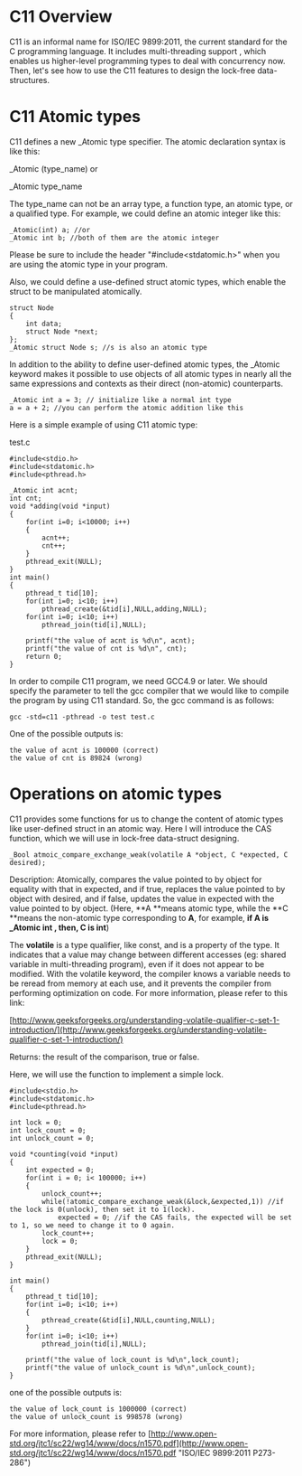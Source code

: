 # C11 Overview

C11 is an informal name for ISO/IEC 9899:2011, the current standard for the C programming language. It includes multi-threading support , which enables us higher-level programming types to deal with concurrency now. Then, let's see how to use the C11 features to design the lock-free data-structures.

# C11 Atomic types

C11 defines a new \_Atomic type specifier. The atomic declaration syntax is like this:

\_Atomic \(type\_name\) or

\_Atomic type\_name

The type\_name can not be an array type, a function type, an atomic type, or a qualified type. For example, we could define an atomic integer like this:

```
_Atomic(int) a; //or
_Atomic int b; //both of them are the atomic integer
```

Please be sure to include the header "\#include&lt;stdatomic.h&gt;" when you are using the atomic type in your program.

Also, we could define a use-defined struct atomic types, which enable the struct to be manipulated atomically.

```
struct Node
{
    int data;
    struct Node *next;
};
_Atomic struct Node s; //s is also an atomic type
```

In addition to the ability to define user-defined atomic types, the \_Atomic keyword makes it possible to use objects of all atomic types in nearly all the same expressions and contexts as their direct \(non-atomic\) counterparts.

```
_Atomic int a = 3; // initialize like a normal int type
a = a + 2; //you can perform the atomic addition like this
```

Here is a simple example of using C11 atomic type:

test.c

```
#include<stdio.h>
#include<stdatomic.h>
#include<pthread.h>

_Atomic int acnt;
int cnt;
void *adding(void *input)
{
    for(int i=0; i<10000; i++)
    {
        acnt++;
        cnt++;
    }
    pthread_exit(NULL);
}
int main()
{
    pthread_t tid[10];
    for(int i=0; i<10; i++)
        pthread_create(&tid[i],NULL,adding,NULL);
    for(int i=0; i<10; i++)
        pthread_join(tid[i],NULL);

    printf("the value of acnt is %d\n", acnt);
    printf("the value of cnt is %d\n", cnt);
    return 0;
}
```

In order to compile C11 program, we need GCC4.9 or later. We should specify the parameter to tell the gcc compiler that we would like to compile the program by using C11 standard. So, the gcc command is as follows:

```
gcc -std=c11 -pthread -o test test.c
```

One of the possible outputs is:

```
the value of acnt is 100000 (correct)
the value of cnt is 89824 (wrong)
```

# Operations on atomic types

C11 provides some functions for us to change the content of atomic types like user-defined struct in an atomic way. Here I will introduce the CAS function, which we will use in lock-free data-struct designing.

```
_Bool atmoic_compare_exchange_weak(volatile A *object, C *expected, C desired);
```

Description: Atomically,  compares the value pointed to by object for equality with that in expected, and if true, replaces the value  pointed to by object with desired, and if false, updates the value in expected with the value pointed to by object. \(Here, **A **means atomic type, while the **C **means the non-atomic type corresponding to **A**, for example, **if A is \_Atomic int , then, C is int**\)

The **volatile** is a type qualifier, like const, and is a property of the type. It indicates that a value may change between different accesses \(eg: shared variable in multi-threading program\), even if it does not appear to be modified. With the volatile keyword, the compiler knows a variable needs to be reread from memory at each use, and it prevents the compiler from performing optimization on code. For more information, please refer to this link:

[http://www.geeksforgeeks.org/understanding-volatile-qualifier-c-set-1-introduction/](http://www.geeksforgeeks.org/understanding-volatile-qualifier-c-set-1-introduction/)

Returns: the result of the comparison, true or false.

Here, we will use the function to implement a simple lock.

```
#include<stdio.h>
#include<stdatomic.h>
#include<pthread.h>

int lock = 0;
int lock_count = 0;
int unlock_count = 0;

void *counting(void *input)
{
    int expected = 0;
    for(int i = 0; i< 100000; i++)
    {
        unlock_count++;
        while(!atomic_compare_exchange_weak(&lock,&expected,1)) //if the lock is 0(unlock), then set it to 1(lock).
            expected = 0; //if the CAS fails, the expected will be set to 1, so we need to change it to 0 again.
        lock_count++; 
        lock = 0;
    }
    pthread_exit(NULL);
}

int main()
{
    pthread_t tid[10];
    for(int i=0; i<10; i++)
    {
        pthread_create(&tid[i],NULL,counting,NULL);
    }
    for(int i=0; i<10; i++)
        pthread_join(tid[i],NULL);

    printf("the value of lock_count is %d\n",lock_count);
    printf("the value of unlock_count is %d\n",unlock_count);
}
```

one of the possible outputs is:

```
the value of lock_count is 1000000 (correct)
the value of unlock_count is 998578 (wrong)
```

For more information, please refer to [http://www.open-std.org/jtc1/sc22/wg14/www/docs/n1570.pdf](http://www.open-std.org/jtc1/sc22/wg14/www/docs/n1570.pdf "ISO/IEC 9899:2011 P273-286")

